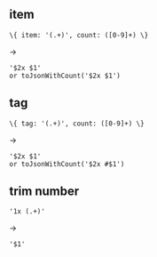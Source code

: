 
## item
```
\{ item: '(.+)', count: ([0-9]+) \}
```
->
```
'$2x $1'
or toJsonWithCount('$2x $1')
```

## tag
```
\{ tag: '(.+)', count: ([0-9]+) \}
```
->
```
'$2x $1'
or toJsonWithCount('$2x #$1')
```

## trim number
```
'1x (.+)'
```
->
```
'$1'
```